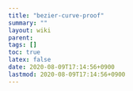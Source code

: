 ```yaml
---
title: "bezier-curve-proof"
summary: ""
layout: wiki
parent: 
tags: []
toc: true
latex: false
date: 2020-08-09T17:14:56+0900
lastmod: 2020-08-09T17:14:56+0900
---
```

